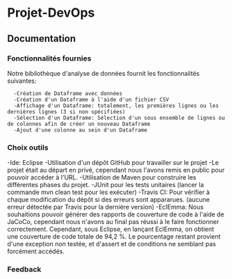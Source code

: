 # Projet-DevOps

## Documentation

### Fonctionnalités fournies

  Notre bibilothèque d'analyse de données fournit les fonctionnalités suivantes:
  
      -Création de Dataframe avec données
      -Création d'un Dataframe à l'aide d'un fichier CSV
      -Affichage d'un Dataframe: totalement, les premières lignes ou les dernières lignes (3 si non spécifiées)
      -Sélection d'un Dataframe: Sélection d'un sous ensemble de lignes ou de colonnes afin de créer un nouveau Dataframe
      -Ajout d'une colonne au sein d'un Dataframe

### Choix outils

  -Ide: Eclipse
  -Utilisation d'un dépôt GitHub pour travailler sur le projet
  -Le projet était au départ en privé, cependant nous l'avons remis en public pour pouvoir accéder à l'URL.
  -Utilisation de Maven pour construire les différentes phases du projet.
  -JUnit pour les tests unitaires (lancer la commande mvn clean test pour les exécuter)
  -Travis CI: Pour vérifier à chaque modification du dépôt si des erreurs sont appararues. 
              (aucune erreur détectée par Travis pour la dernière version)
  -EclEmma: Nous souhaitions pouvoir générer des rapports de couverture de code à l'aide de JaCoCo, cependant nous n'avons au   final pas réussi à le faire fonctionner correctement. Cependant, sous Eclipse, en lançant EclEmma, on obtient une couverture de code totale de 94,2 %. Le pourcentage restant provient d'une exception non testée, et d'assert et de conditions ne semblant pas forcément accédés.

### Feedback
